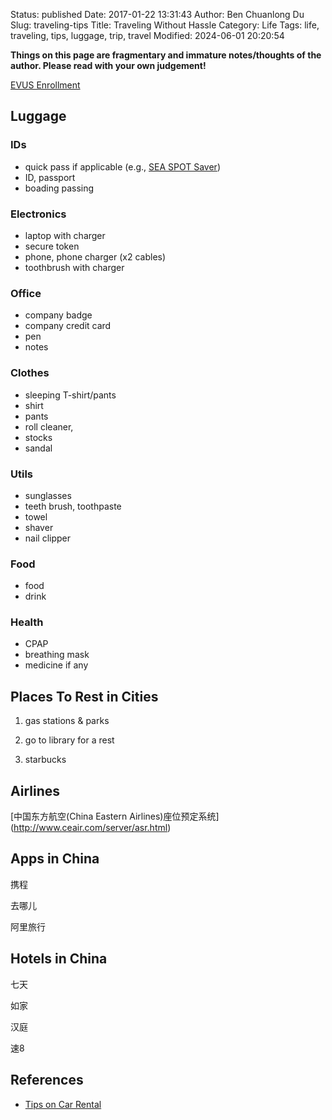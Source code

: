 Status: published
Date: 2017-01-22 13:31:43
Author: Ben Chuanlong Du
Slug: traveling-tips
Title: Traveling Without Hassle
Category: Life
Tags: life, traveling, tips, luggage, trip, travel
Modified: 2024-06-01 20:20:54

**Things on this page are fragmentary and immature notes/thoughts of the author. Please read with your own judgement!**

[EVUS Enrollment](https://www.evus.gov/evus/#/)

## Luggage

### IDs
- quick pass if applicable (e.g., [SEA SPOT Saver](https://misc.legendu.net/blog/tips-on-airport/#sea-spot-saver))
- ID, passport
- boading passing

### Electronics

- laptop with charger
- secure token
- phone, phone charger (x2 cables)
- toothbrush with charger

### Office
- company badge
- company credit card 
- pen
- notes

### Clothes

- sleeping T-shirt/pants
- shirt
- pants
- roll cleaner, 
- stocks
- sandal

### Utils
- sunglasses 
- teeth brush, toothpaste
- towel
- shaver
- nail clipper

### Food
- food
- drink

### Health
- CPAP
- breathing mask
- medicine if any

## Places To Rest in Cities

1. gas stations & parks

2. go to library for a rest

3. starbucks

## Airlines

[中国东方航空(China Eastern Airlines)座位预定系统] (http://www.ceair.com/server/asr.html) 

## Apps in China

携程  

去哪儿 

阿里旅行


## Hotels in China

七天 

如家 

汉庭 

速8

## References

- [Tips on Car Rental]( https://www.legendu.net/misc/blog/tips-on-car-rental )
